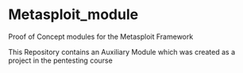 # Metasploit_module
Proof of Concept modules for the Metasploit Framework

This Repository contains an Auxiliary Module which was created as a project in the pentesting course
